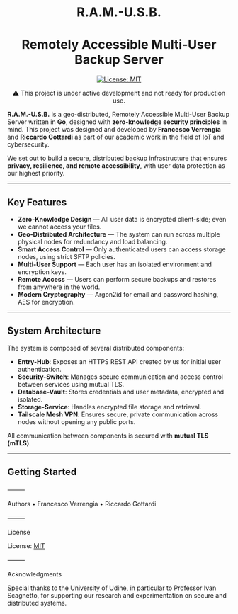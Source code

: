 <div align="center">

# R.A.M.-U.S.B.  
# Remotely Accessible Multi-User Backup Server  
[![License: MIT](https://img.shields.io/badge/License-MIT-yellow.svg)](LICENSE)  

⚠️ This project is under active development and not ready for production use.
</div>


**R.A.M.-U.S.B.** is a geo-distributed, Remotely Accessible Multi-User Backup Server written in **Go**, designed with **zero-knowledge security principles** in mind. This project was designed and developed by **Francesco Verrengia** and **Riccardo Gottardi** as part of our academic work in the field of IoT and cybersecurity.

We set out to build a secure, distributed backup infrastructure that ensures **privacy, resilience, and remote accessibility**, with user data protection as our highest priority.

---

## Key Features

- **Zero-Knowledge Design** — All user data is encrypted client-side; even we cannot access your files.
- **Geo-Distributed Architecture** — The system can run across multiple physical nodes for redundancy and load balancing.
- **Smart Access Control** — Only authenticated users can access storage nodes, using strict SFTP policies.
- **Multi-User Support** — Each user has an isolated environment and encryption keys.
- **Remote Access** — Users can perform secure backups and restores from anywhere in the world.
- **Modern Cryptography** — Argon2id for email and password hashing, AES for encryption.

---

## System Architecture

The system is composed of several distributed components:

- **Entry-Hub**: Exposes an HTTPS REST API created by us for initial user authentication.
- **Security-Switch**: Manages secure communication and access control between services using mutual TLS.
- **Database-Vault**: Stores credentials and user metadata, encrypted and isolated.
- **Storage-Service**: Handles encrypted file storage and retrieval.
- **Tailscale Mesh VPN**: Ensures secure, private communication across nodes without opening any public ports.

All communication between components is secured with **mutual TLS (mTLS)**.

---

## Getting Started



⸻

Authors
	•	Francesco Verrengia
	•	Riccardo Gottardi

⸻

License

License: [MIT](LICENSE)

⸻

Acknowledgments

Special thanks to the University of Udine, in particular to Professor Ivan Scagnetto, for supporting our research and experimentation on secure and distributed systems.
